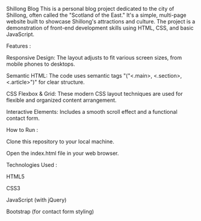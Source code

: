 Shillong Blog
This is a personal blog project dedicated to the city of Shillong, often called the "Scotland of the East." It's a simple, multi-page website built to showcase Shillong's attractions and culture. 
The project is a demonstration of front-end development skills using HTML, CSS, and basic JavaScript.

Features :

Responsive Design: The layout adjusts to fit various screen sizes, from mobile phones to desktops.
  
Semantic HTML: The code uses semantic tags "("<.main>, <.section>, <.article>")" for clear structure.
  
CSS Flexbox & Grid: These modern CSS layout techniques are used for flexible and organized content arrangement.
  
Interactive Elements: Includes a smooth scroll effect and a functional contact form.


How to Run :

Clone this repository to your local machine.

Open the index.html file in your web browser.


Technologies Used :

HTML5

CSS3

JavaScript (with jQuery)

Bootstrap (for contact form styling)
